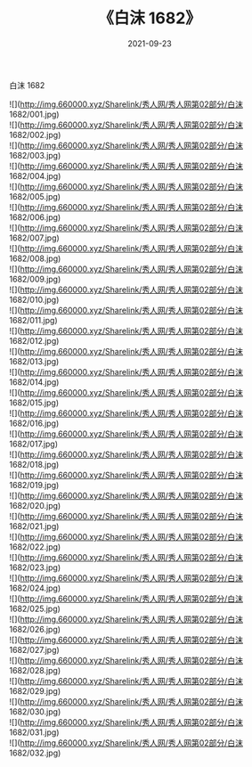 ﻿---
layout: post
title:  《白沫 1682》
date:   2021-09-23
img: http://img.660000.xyz/Sharelink/秀人网/秀人网第02部分/白沫 1682/000.jpg
categories: [美女, 清纯, 唯美]
---

白沫 1682

  ![](http://img.660000.xyz/Sharelink/秀人网/秀人网第02部分/白沫 1682/001.jpg) <br> ![](http://img.660000.xyz/Sharelink/秀人网/秀人网第02部分/白沫 1682/002.jpg) <br> ![](http://img.660000.xyz/Sharelink/秀人网/秀人网第02部分/白沫 1682/003.jpg) <br> ![](http://img.660000.xyz/Sharelink/秀人网/秀人网第02部分/白沫 1682/004.jpg) <br> ![](http://img.660000.xyz/Sharelink/秀人网/秀人网第02部分/白沫 1682/005.jpg) <br> ![](http://img.660000.xyz/Sharelink/秀人网/秀人网第02部分/白沫 1682/006.jpg) <br> ![](http://img.660000.xyz/Sharelink/秀人网/秀人网第02部分/白沫 1682/007.jpg) <br> ![](http://img.660000.xyz/Sharelink/秀人网/秀人网第02部分/白沫 1682/008.jpg) <br> ![](http://img.660000.xyz/Sharelink/秀人网/秀人网第02部分/白沫 1682/009.jpg) <br> ![](http://img.660000.xyz/Sharelink/秀人网/秀人网第02部分/白沫 1682/010.jpg) <br> ![](http://img.660000.xyz/Sharelink/秀人网/秀人网第02部分/白沫 1682/011.jpg) <br> ![](http://img.660000.xyz/Sharelink/秀人网/秀人网第02部分/白沫 1682/012.jpg) <br> ![](http://img.660000.xyz/Sharelink/秀人网/秀人网第02部分/白沫 1682/013.jpg) <br> ![](http://img.660000.xyz/Sharelink/秀人网/秀人网第02部分/白沫 1682/014.jpg) <br> ![](http://img.660000.xyz/Sharelink/秀人网/秀人网第02部分/白沫 1682/015.jpg) <br> ![](http://img.660000.xyz/Sharelink/秀人网/秀人网第02部分/白沫 1682/016.jpg) <br> ![](http://img.660000.xyz/Sharelink/秀人网/秀人网第02部分/白沫 1682/017.jpg) <br> ![](http://img.660000.xyz/Sharelink/秀人网/秀人网第02部分/白沫 1682/018.jpg) <br> ![](http://img.660000.xyz/Sharelink/秀人网/秀人网第02部分/白沫 1682/019.jpg) <br> ![](http://img.660000.xyz/Sharelink/秀人网/秀人网第02部分/白沫 1682/020.jpg) <br> ![](http://img.660000.xyz/Sharelink/秀人网/秀人网第02部分/白沫 1682/021.jpg) <br> ![](http://img.660000.xyz/Sharelink/秀人网/秀人网第02部分/白沫 1682/022.jpg) <br> ![](http://img.660000.xyz/Sharelink/秀人网/秀人网第02部分/白沫 1682/023.jpg) <br> ![](http://img.660000.xyz/Sharelink/秀人网/秀人网第02部分/白沫 1682/024.jpg) <br> ![](http://img.660000.xyz/Sharelink/秀人网/秀人网第02部分/白沫 1682/025.jpg) <br> ![](http://img.660000.xyz/Sharelink/秀人网/秀人网第02部分/白沫 1682/026.jpg) <br> ![](http://img.660000.xyz/Sharelink/秀人网/秀人网第02部分/白沫 1682/027.jpg) <br> ![](http://img.660000.xyz/Sharelink/秀人网/秀人网第02部分/白沫 1682/028.jpg) <br> ![](http://img.660000.xyz/Sharelink/秀人网/秀人网第02部分/白沫 1682/029.jpg) <br> ![](http://img.660000.xyz/Sharelink/秀人网/秀人网第02部分/白沫 1682/030.jpg) <br> ![](http://img.660000.xyz/Sharelink/秀人网/秀人网第02部分/白沫 1682/031.jpg) <br> ![](http://img.660000.xyz/Sharelink/秀人网/秀人网第02部分/白沫 1682/032.jpg) <br>